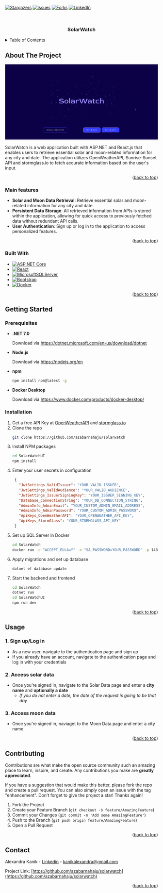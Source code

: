 <!-- Improved compatibility of back to top link: See: https://github.com/othneildrew/Best-README-Template/pull/73 -->
<a name="readme-top"></a>

[![Stargazers][stars-shield]][stars-url]
[![Issues][issues-shield]][issues-url]
[![Forks][forks-shield]][forks-url]
[![LinkedIn][linkedin-shield]][linkedin-url]



<br />
<div align="center">
<h3 align="center">SolarWatch</h3>
</div>



<!-- TABLE OF CONTENTS -->
<details>
  <summary>Table of Contents</summary>
  <ol>
    <li>
      <a href="#about-the-project">About The Project</a>
      <ul>
        <li><a href="#main-features">Main features</a></li>
        <li><a href="#built-with">Built With</a></li>
      </ul>
    </li>
    <li>
      <a href="#getting-started">Getting Started</a>
      <ul>
        <li><a href="#prerequisites">Prerequisites</a></li>
        <li><a href="#installation">Installation</a></li>
      </ul>
    </li>
    <li><a href="#usage">Usage</a></li>
    <li><a href="#contact">Contact</a></li>
  </ol>
</details>



<!-- ABOUT THE PROJECT -->
## About The Project

![Product Name Screen Shot][product-home]

SolarWatch is a web application built with ASP.NET and React.js that enables users to retrieve essential solar and moon-related information for any city and date. The application utilizes OpenWeatherAPI, Sunrise-Sunset API and stormglass.io to fetch accurate information based on the user's input.

<p align="right">(<a href="#readme-top">back to top</a>)</p>



### Main features

*  **Solar and Moon Data Retrieval**: Retrieve essential solar and moon-related information for any city and date.
* **Persistent Data Storage**: All retrieved information from APIs is stored within the application, allowing for quick access to previously fetched data without redundant API calls.
* **User Authentication**: Sign up or log in to the application to access personalized features.

<p align="right">(<a href="#readme-top">back to top</a>)</p>



### Built With

* [![ASP.NET Core][ASP.NET Core]][dotnetcore-url]
* [![React][React.js]][React-url]
* [![MicrosoftSQLServer][Microsoft SQL Server]][sql-server-url]
* [![Bootstrap][Bootstrap.com]][Bootstrap-url]
* [![Docker][Docker]][docker-url]


<p align="right">(<a href="#readme-top">back to top</a>)</p>



<!-- GETTING STARTED -->
## Getting Started

### Prerequisites

* **.NET 7.0**

    Download via https://dotnet.microsoft.com/en-us/download/dotnet

* **Node.js**

    Download via https://nodejs.org/en

* **npm**
  ```sh
  npm install npm@latest -g
  ```

* **Docker Desktop**

    Download via https://www.docker.com/products/docker-desktop/

### Installation

1. Get a free API Key at [OpenWeatherAPI](https://openweathermap.org/api/) and [stormglass.io](https://stormglass.io)
2. Clone the repo
   ```sh
   git clone https://github.com/azabarnahaju/solarwatch
   ```
3. Install NPM packages
   ```sh
   cd SolarWatchUI
   npm install
   ```
4. Enter your user secrets in configuration
   ```json
    {
      "JwtSettings_ValidIssuer": "YOUR_VALID_ISSUER",
      "JwtSettings_ValidAudience": "YOUR_VALID_AUDIENCE",
      "JwtSettings_IssuerSigningKey": "YOUR_ISSUER_SIGNING_KEY",
      "Database_ConnectionString": "YOUR_DB_CONNECTION_STRING",
      "AdminInfo_AdminEmail": "YOUR_CUSTOM_ADMIN_EMAIL_ADDRESS",
      "AdminInfo_AdminPassword": "YOUR_CUSTOM_ADMIN_PASSWORD",
      "ApiKeys_OpenWeatherAPI": "YOUR_OPENWEATHER_API_KEY",
      "ApiKeys_StormGlass": "YOUR_STORMGLASS_API_KEY"
    }
   ```
5. Set up SQL Server in Docker
    ```sh
    cd SolarWatch
    docker run -e "ACCEPT_EULA=Y" -e "SA_PASSWORD=YOUR_PASSWORD" -p 1433:1433 -d mcr.microsoft.com/mssql/server
    ```
5. Apply migrations and set up database
    ```sh
    dotnet ef database update
    ```
6. Start the backend and frontend
    ```sh
    cd SolarWatch
    dotnet run
    cd SolarWatchUI
    npm run dev
    ```
<p align="right">(<a href="#readme-top">back to top</a>)</p>



<!-- USAGE EXAMPLES -->
## Usage

### 1. Sign up/Log in 
* As a new user, navigate to the authentication page and sign up
* If you already have an account, navigate to the authentication page and log in with your credentials

### 2. Access solar data
* Once you're signed in, navigate to the Solar Data page and enter a **city name** and **optionally a date** 
    * _If you do not enter a date, the date of the request is going to be that day_

### 3. Access moon data
* Once you're signed in, naviaget to the Moon Data page and enter a city name

<p align="right">(<a href="#readme-top">back to top</a>)</p>



<!-- CONTRIBUTING -->
## Contributing

Contributions are what make the open source community such an amazing place to learn, inspire, and create. Any contributions you make are **greatly appreciated**.

If you have a suggestion that would make this better, please fork the repo and create a pull request. You can also simply open an issue with the tag "enhancement".
Don't forget to give the project a star! Thanks again!

1. Fork the Project
2. Create your Feature Branch (`git checkout -b feature/AmazingFeature`)
3. Commit your Changes (`git commit -m 'Add some AmazingFeature'`)
4. Push to the Branch (`git push origin feature/AmazingFeature`)
5. Open a Pull Request

<p align="right">(<a href="#readme-top">back to top</a>)</p>




<!-- CONTACT -->
## Contact

Alexandra Kanik - [Linkedin](https://www.linkedin.com/in/alexandrakanik/) - kanikalexandra@gmail.com

Project Link: [https://github.com/azabarnahaju/solarwatch](https://github.com/azabarnahaju/solarwatch)

<p align="right">(<a href="#readme-top">back to top</a>)</p>


<!-- MARKDOWN LINKS & IMAGES -->
<!-- https://www.markdownguide.org/basic-syntax/#reference-style-links -->
[forks-shield]: https://img.shields.io/github/forks/azabarnahaju/solarwatch.svg?style=for-the-badge
[forks-url]: https://github.com/azabarnahaju/solarwatch/network/members
[stars-shield]: https://img.shields.io/github/stars/azabarnahaju/solarwatch.svg?style=for-the-badge
[stars-url]: https://github.com/azabarnahaju/solarwatch/stargazers
[issues-shield]: https://img.shields.io/github/issues/azabarnahaju/solarwatch.svg?style=for-the-badge
[issues-url]: https://github.com/azabarnahaju/solarwatch/issues
[linkedin-shield]: https://img.shields.io/badge/-LinkedIn-black.svg?style=for-the-badge&logo=linkedin&colorB=555
[linkedin-url]: https://linkedin.com/in/linkedin_username
[product-screenshot]: images/screenshot.png
[React.js]: https://img.shields.io/badge/React-20232A?style=for-the-badge&logo=react&logoColor=61DAFB
[React-url]: https://reactjs.org/
[Bootstrap.com]: https://img.shields.io/badge/Bootstrap-563D7C?style=for-the-badge&logo=bootstrap&logoColor=white
[Bootstrap-url]: https://getbootstrap.com
[ASP.NET Core]: https://img.shields.io/badge/asp.net_core-6d409d?style=for-the-badge&logo=dotnet&logoColor=white
[dotnetcore-url]: https://dotnet.microsoft.com/en-us/apps/aspnet
[Microsoft SQL Server]: https://img.shields.io/badge/sql_server-CC2927?style=for-the-badge&logo=microsoftsqlserver&logoColor=white
[sql-server-url]: https://www.microsoft.com/en-us/sql-server/sql-server-downloads
[Docker]: https://img.shields.io/badge/docker-2496ED?style=for-the-badge&logo=docker&logoColor=white
[docker-url]: https://www.docker.com 
[product-home]: images/solarwatch_home.gif
